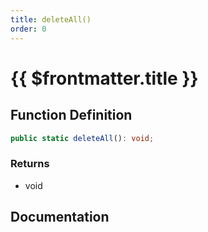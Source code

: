 ```yaml
---
title: deleteAll()
order: 0
---
```


# {{ $frontmatter.title }}

<!--@include: ./deleteAll_partial_header.md-->

## Function Definition

```ts
public static deleteAll(): void;
```

### Returns

* void

## Documentation

<!--@include: ./deleteAll_partial_footer.md-->

